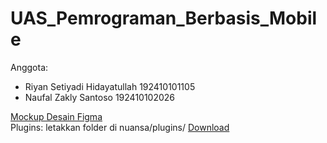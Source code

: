 # UAS_Pemrograman_Berbasis_Mobile

Anggota:
<ul>
  <li>Riyan Setiyadi Hidayatullah 192410101105</li>
  <li>Naufal Zakly Santoso 192410102026</li>
</ul>

<a href="https://www.figma.com/file/sQGNfgeH9icLtkG2RB27kX/UAS-Pemro-Mobile?node-id=0%3A1" target="_blank">Mockup Desain Figma</a><br>
Plugins: letakkan folder di nuansa/plugins/ <a href="https://drive.google.com/drive/folders/1mc4_93yXhvOHVipBhZQBL2ciBxMF_63v?usp=sharing" target="_blank">Download</a>

